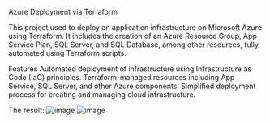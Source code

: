 
Azure Deployment via Terraform

This project used to deploy an application infrastructure on Microsoft Azure using Terraform. It includes the creation of an Azure Resource Group, App Service Plan, SQL Server, and SQL Database, among other resources, fully automated using Terraform scripts.

Features
Automated deployment of infrastructure using Infrastructure as Code (IaC) principles.
Terraform-managed resources including App Service, SQL Server, and other Azure components.
Simplified deployment process for creating and managing cloud infrastructure.

The result:
![image](https://github.com/user-attachments/assets/74913132-754f-43f6-9ab8-14aa26a9ab65)
![image](https://github.com/user-attachments/assets/2b444149-df4e-4db0-a3f8-267235944c8e)


